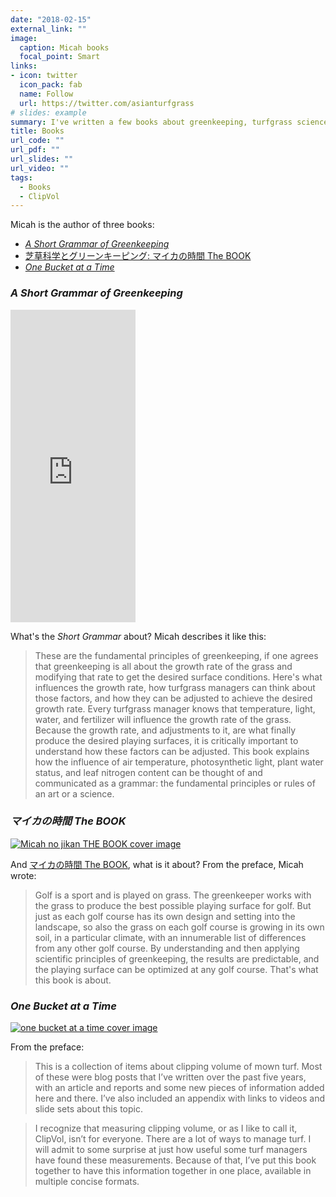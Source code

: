 ```yaml
---
date: "2018-02-15"
external_link: ""
image:
  caption: Micah books
  focal_point: Smart
links: 
- icon: twitter
  icon_pack: fab
  name: Follow
  url: https://twitter.com/asianturfgrass
# slides: example 
summary: I've written a few books about greenkeeping, turfgrass science, and clipping volume.
title: Books
url_code: ""
url_pdf: ""
url_slides: ""
url_video: ""
tags:
  - Books
  - ClipVol
---
```


Micah is the author of three books: 

* [*A Short Grammar of Greenkeeping*](https://leanpub.com/short_grammar_of_greenkeeping)
* [芝草科学とグリーンキーピング: マイカの時間 The BOOK](https://www.amazon.co.jp/%E8%8A%9D%E8%8D%89%E7%A7%91%E5%AD%A6%E3%81%A8%E3%82%B0%E3%83%AA%E3%83%BC%E3%83%B3%E3%82%AD%E3%83%BC%E3%83%94%E3%83%B3%E3%82%B0-%E3%83%9E%E3%82%A4%E3%82%AB%E3%81%AE%E6%99%82%E9%96%93-BOOK-%E3%83%9E%E3%82%A4%E3%82%AB-%E3%82%A6%E3%83%83%E3%82%BA/dp/4772841725/ref=sr_1_1?ie=UTF8&qid=1499055117&sr=8-1&keywords=%E3%83%9E%E3%82%A4%E3%82%AB%E3%81%AE%E6%99%82%E9%96%93+The+BOOK)
* [*One Bucket at a Time*](https://www.asianturfgrass.com/buckets/)

### *A Short Grammar of Greenkeeping*

<iframe width="200" height="500" src="https://leanpub.com/short_grammar_of_greenkeeping/embed" frameborder="0" allowtransparency="true"></iframe>

What's the *Short Grammar* about? Micah describes it like this:

> These are the fundamental principles of greenkeeping, if one agrees that greenkeeping is all about the growth rate of the grass and modifying that rate to get the desired surface conditions. Here's what influences the growth rate, how turfgrass managers can think about those factors, and how they can be adjusted to achieve the desired growth rate. Every turfgrass manager knows that temperature, light, water, and fertilizer will influence the growth rate of the grass. Because the growth rate, and adjustments to it, are what finally produce the desired playing surfaces, it is critically important to understand how these factors can be adjusted. This book explains how the influence of air temperature, photosynthetic light, plant water status, and leaf nitrogen content can be thought of and communicated as a grammar: the fundamental principles or rules of an art or a science.

### *マイカの時間 The BOOK*

[![Micah no jikan THE BOOK cover image](https://www.asianturfgrass.com/img/cover.jpg)](https://www.amazon.co.jp/%E8%8A%9D%E8%8D%89%E7%A7%91%E5%AD%A6%E3%81%A8%E3%82%B0%E3%83%AA%E3%83%BC%E3%83%B3%E3%82%AD%E3%83%BC%E3%83%94%E3%83%B3%E3%82%B0-%E3%83%9E%E3%82%A4%E3%82%AB%E3%81%AE%E6%99%82%E9%96%93-BOOK-%E3%83%9E%E3%82%A4%E3%82%AB-%E3%82%A6%E3%83%83%E3%82%BA/dp/4772841725/ref=sr_1_1?ie=UTF8&qid=1499055117&sr=8-1&keywords=%E3%83%9E%E3%82%A4%E3%82%AB%E3%81%AE%E6%99%82%E9%96%93+The+BOOK)

And [マイカの時間 The BOOK](https://www.amazon.co.jp/%E8%8A%9D%E8%8D%89%E7%A7%91%E5%AD%A6%E3%81%A8%E3%82%B0%E3%83%AA%E3%83%BC%E3%83%B3%E3%82%AD%E3%83%BC%E3%83%94%E3%83%B3%E3%82%B0-%E3%83%9E%E3%82%A4%E3%82%AB%E3%81%AE%E6%99%82%E9%96%93-BOOK-%E3%83%9E%E3%82%A4%E3%82%AB-%E3%82%A6%E3%83%83%E3%82%BA/dp/4772841725/ref=sr_1_1?ie=UTF8&qid=1499055117&sr=8-1&keywords=%E3%83%9E%E3%82%A4%E3%82%AB%E3%81%AE%E6%99%82%E9%96%93+The+BOOK), what is it about? From the preface, Micah wrote:

> Golf is a sport and is played on grass. The greenkeeper works with the grass to produce the best possible playing surface for golf. But just as each golf course has its own design and setting into the landscape, so also the grass on each golf course is growing in its own soil, in a particular climate, with an innumerable list of differences from any other golf course. By understanding and then applying scientific principles of greenkeeping, the results are predictable, and the playing surface can be optimized at any golf course. That's what this book is about.

### *One Bucket at a Time*

[![one bucket at a time cover image](https://www.asianturfgrass.com/img/buckets_cover.jpg)](https://www.asianturfgrass.com/buckets/)

From the preface:

> This is a collection of items about clipping volume of mown turf. Most of these were blog posts that I’ve written over the past five years, with an article and reports and some new pieces of information added here and there. I’ve also included an appendix with links to videos and slide sets about this topic.

> I recognize that measuring clipping volume, or as I like to call it, ClipVol, isn’t for everyone. There are a lot of ways to manage turf. I will admit to some surprise at just how useful some turf managers have found these measurements. Because of that, I’ve put this book together to have this information together in one place, available in multiple concise formats.

